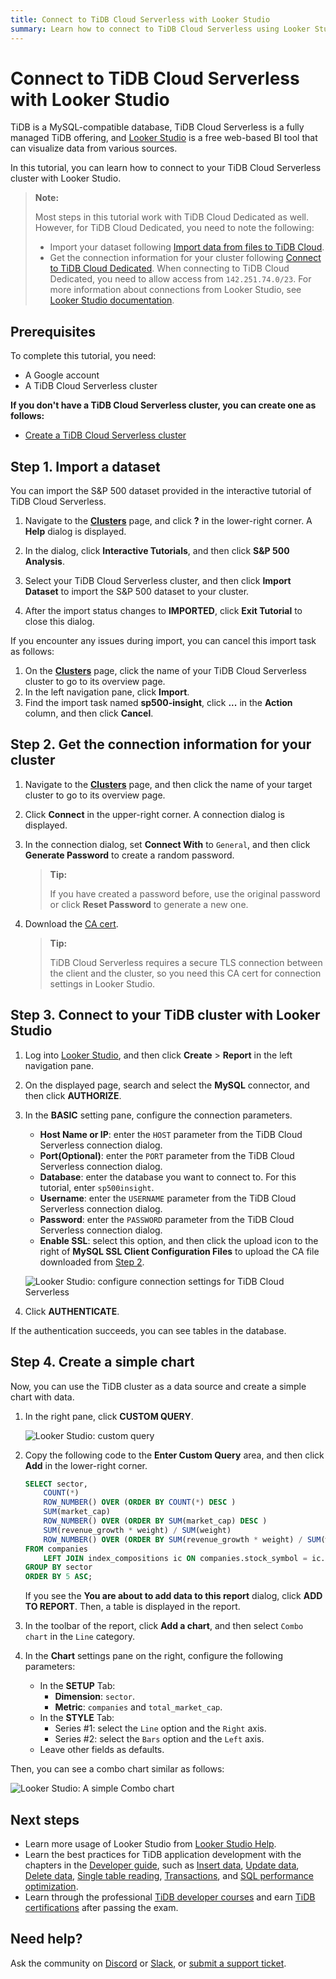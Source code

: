 ```yaml
---
title: Connect to TiDB Cloud Serverless with Looker Studio
summary: Learn how to connect to TiDB Cloud Serverless using Looker Studio.
---
```


# Connect to TiDB Cloud Serverless with Looker Studio

TiDB is a MySQL-compatible database, TiDB Cloud Serverless is a fully managed TiDB offering, and [Looker Studio](https://lookerstudio.google.com/) is a free web-based BI tool that can visualize data from various sources.

In this tutorial, you can learn how to connect to your TiDB Cloud Serverless cluster with Looker Studio.

> **Note:**
>
> Most steps in this tutorial work with TiDB Cloud Dedicated as well. However, for TiDB Cloud Dedicated, you need to note the following:
>
> - Import your dataset following [Import data from files to TiDB Cloud](/tidb-cloud/tidb-cloud-migration-overview.md#import-data-from-files-to-tidb-cloud).
> - Get the connection information for your cluster following [Connect to TiDB Cloud Dedicated](/tidb-cloud/connect-via-standard-connection.md). When connecting to TiDB Cloud Dedicated, you need to allow access from `142.251.74.0/23`. For more information about connections from Looker Studio, see [Looker Studio documentation](https://support.google.com/looker-studio/answer/7088031#zippy=%2Cin-this-article).

## Prerequisites

To complete this tutorial, you need:

- A Google account
- A TiDB Cloud Serverless cluster

**If you don't have a TiDB Cloud Serverless cluster, you can create one as follows:**

- [Create a TiDB Cloud Serverless cluster](/develop/dev-guide-build-cluster-in-cloud.md#step-1-create-a-tidb-cloud-serverless-cluster)

## Step 1. Import a dataset

You can import the S&P 500 dataset provided in the interactive tutorial of TiDB Cloud Serverless.

1. Navigate to the [**Clusters**](https://tidbcloud.com/console/clusters) page, and click **?** in the lower-right corner. A **Help** dialog is displayed.

2. In the dialog, click **Interactive Tutorials**, and then click **S&P 500 Analysis**.

3. Select your TiDB Cloud Serverless cluster, and then click **Import Dataset** to import the S&P 500 dataset to your cluster.

4. After the import status changes to **IMPORTED**, click **Exit Tutorial** to close this dialog.

If you encounter any issues during import, you can cancel this import task as follows:

1. On the [**Clusters**](https://tidbcloud.com/console/clusters) page, click the name of your TiDB Cloud Serverless cluster to go to its overview page.
2. In the left navigation pane, click **Import**.
3. Find the import task named **sp500-insight**, click **...** in the **Action** column, and then click **Cancel**.

## Step 2. Get the connection information for your cluster

1. Navigate to the [**Clusters**](https://tidbcloud.com/console/clusters) page, and then click the name of your target cluster to go to its overview page.

2. Click **Connect** in the upper-right corner. A connection dialog is displayed.

3. In the connection dialog, set **Connect With** to `General`, and then click **Generate Password** to create a random password.

    > **Tip:**
    >
    > If you have created a password before, use the original password or click **Reset Password** to generate a new one.

4. Download the [CA cert](https://letsencrypt.org/certs/isrgrootx1.pem).

    > **Tip:**
    >
    > TiDB Cloud Serverless requires a secure TLS connection between the client and the cluster, so you need this CA cert for connection settings in Looker Studio.

## Step 3. Connect to your TiDB cluster with Looker Studio

1. Log into [Looker Studio](https://lookerstudio.google.com/), and then click **Create** > **Report** in the left navigation pane.

2. On the displayed page, search and select the **MySQL** connector, and then click **AUTHORIZE**.

3. In the **BASIC** setting pane, configure the connection parameters.

    - **Host Name or IP**: enter the `HOST` parameter from the TiDB Cloud Serverless connection dialog.
    - **Port(Optional)**: enter the `PORT` parameter from the TiDB Cloud Serverless connection dialog.
    - **Database**: enter the database you want to connect to. For this tutorial, enter `sp500insight`.
    - **Username**: enter the `USERNAME` parameter from the TiDB Cloud Serverless connection dialog.
    - **Password**: enter the `PASSWORD` parameter from the TiDB Cloud Serverless connection dialog.
    - **Enable SSL**: select this option, and then click the upload icon to the right of **MySQL SSL Client Configuration Files** to upload the CA file downloaded from [Step 2](#step-2-get-the-connection-information-for-your-cluster).

    ![Looker Studio: configure connection settings for TiDB Cloud Serverless](https://docs-download.pingcap.com/media/images/docs/tidb-cloud/looker-studio-configure-connection.png)

4. Click **AUTHENTICATE**.

If the authentication succeeds, you can see tables in the database.

## Step 4. Create a simple chart

Now, you can use the TiDB cluster as a data source and create a simple chart with data.

1. In the right pane, click **CUSTOM QUERY**.

    ![Looker Studio: custom query](https://docs-download.pingcap.com/media/images/docs/tidb-cloud/looker-studio-custom-query.png)

2. Copy the following code to the **Enter Custom Query** area, and then click **Add** in the lower-right corner.

    ```sql
    SELECT sector,
        COUNT(*)                                                                      AS companies,
        ROW_NUMBER() OVER (ORDER BY COUNT(*) DESC )                                   AS companies_ranking,
        SUM(market_cap)                                                               AS total_market_cap,
        ROW_NUMBER() OVER (ORDER BY SUM(market_cap) DESC )                            AS total_market_cap_ranking,
        SUM(revenue_growth * weight) / SUM(weight)                                    AS avg_revenue_growth,
        ROW_NUMBER() OVER (ORDER BY SUM(revenue_growth * weight) / SUM(weight) DESC ) AS avg_revenue_growth_ranking
    FROM companies
        LEFT JOIN index_compositions ic ON companies.stock_symbol = ic.stock_symbol
    GROUP BY sector
    ORDER BY 5 ASC;
    ```

    If you see the **You are about to add data to this report** dialog, click **ADD TO REPORT**. Then, a table is displayed in the report.

3. In the toolbar of the report, click **Add a chart**, and then select `Combo chart` in the `Line` category.

4. In the **Chart** settings pane on the right, configure the following parameters:

    - In the **SETUP** Tab:
        - **Dimension**: `sector`.
        - **Metric**: `companies` and `total_market_cap`.
    - In the **STYLE** Tab:
      - Series #1: select the `Line` option and the `Right` axis.
      - Series #2: select the `Bars` option and the `Left` axis.
    - Leave other fields as defaults.

Then, you can see a combo chart similar as follows:

![Looker Studio: A simple Combo chart](https://docs-download.pingcap.com/media/images/docs/tidb-cloud/looker-studio-simple-chart.png)

## Next steps

- Learn more usage of Looker Studio from [Looker Studio Help](https://support.google.com/looker-studio).
- Learn the best practices for TiDB application development with the chapters in the [Developer guide](/develop/dev-guide-overview.md), such as [Insert data](/develop/dev-guide-insert-data.md), [Update data](/develop/dev-guide-update-data.md), [Delete data](/develop/dev-guide-delete-data.md), [Single table reading](/develop/dev-guide-get-data-from-single-table.md), [Transactions](/develop/dev-guide-transaction-overview.md), and [SQL performance optimization](/develop/dev-guide-optimize-sql-overview.md).
- Learn through the professional [TiDB developer courses](https://www.pingcap.com/education/) and earn [TiDB certifications](https://www.pingcap.com/education/certification/) after passing the exam.

## Need help?

Ask the community on [Discord](https://discord.gg/DQZ2dy3cuc?utm_source=doc) or [Slack](https://slack.tidb.io/invite?team=tidb-community&channel=everyone&ref=pingcap-docs), or [submit a support ticket](https://tidb.support.pingcap.com/).
